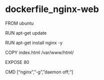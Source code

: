 # dockerfile_nginx-web
FROM ubuntu

RUN apt-get update

RUN apt-get install nginx -y

COPY index.html /var/www/html/

EXPOSE 80

CMD [“nginx”,”-g”,”daemon off;”]
